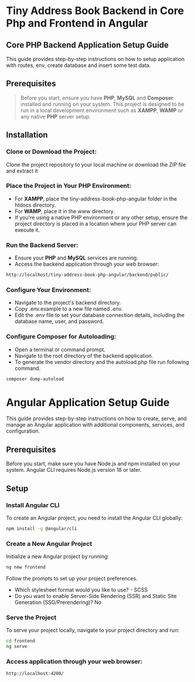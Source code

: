 # Tiny Address Book Backend in Core Php and Frontend in Angular

## Core PHP Backend Application Setup Guide

This guide provides step-by-step instructions on how to setup application with routes, env, create database and insert some test data.

## Prerequisites

> Before you start, ensure you have **PHP**, **MySQL** and **Composer** installed and running on your system. This project is designed to be run in a local development environment such as **XAMPP**, **WAMP** or any native **PHP** server setup.

## Installation

### Clone or Download the Project:

Clone the project repository to your local machine or download the ZIP file and extract it

### Place the Project in Your PHP Environment:

- For **XAMPP**, place the tiny-address-book-php-angular folder in the htdocs directory.
- For **WAMP**, place it in the www directory.
- If you're using a native PHP environment or any other setup, ensure the project directory is placed in a location where your PHP server can execute it.

### Run the Backend Server:

- Ensure your **PHP** and **MySQL** services are running.
- Access the backend application through your web browser:

```bash
http://localhost/tiny-address-book-php-angular/backend/public/
```

### Configure Your Environment:

- Navigate to the project's backend directory.
- Copy .env.example to a new file named .env.
- Edit the .env file to set your database connection details, including the database name, user, and password.

### Configure Composer for Autoloading:

- Open a terminal or command prompt.
- Navigate to the root directory of the backend application.
- To generate the vendor directory and the autoload.php file run following command.

```bash
composer dump-autoload
```

# Angular Application Setup Guide

This guide provides step-by-step instructions on how to create, serve, and manage an Angular application with additional components, services, and configuration.

## Prerequisites

Before you start, make sure you have Node.js and npm installed on your system. Angular CLI requires Node.js version 18 or later.

## Setup

### Install Angular CLI

To create an Angular project, you need to install the Angular CLI globally:

```bash
npm install -g @angular/cli
```

### Create a New Angular Project

Initialize a new Angular project by running:

```bash
ng new frontend
```

Follow the prompts to set up your project preferences.

- Which stylesheet format would you like to use? - SCSS
- Do you want to enable Server-Side Rendering (SSR) and Static Site Generation (SSG/Prerendering)? No

### Serve the Project

To serve your project locally, navigate to your project directory and run:

```bash
cd frontend
ng serve
```

### Access application through your web browser:

```bash
http://localhost:4200/
```
